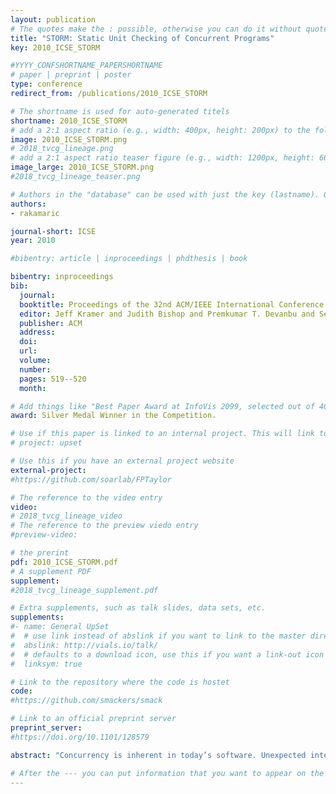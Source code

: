 ```yaml
---
layout: publication
# The quotes make the : possible, otherwise you can do it without quotes
title: "STORM: Static Unit Checking of Concurrent Programs"
key: 2010_ICSE_STORM

#YYYY_CONFSHORTNAME_PAPERSHORTNAME
# paper | preprint | poster
type: conference
redirect_from: /publications/2010_ICSE_STORM

# The shortname is used for auto-generated titels
shortname: 2010_ICSE_STORM
# add a 2:1 aspect ratio (e.g., width: 400px, height: 200px) to the folder /assets/images/papers/
image: 2010_ICSE_STORM.png
# 2018_tvcg_lineage.png
# add a 2:1 aspect ratio teaser figure (e.g., width: 1200px, height: 600px) to the folder /assets/images/papers/
image_large: 2010_ICSE_STORM.png
#2018_tvcg_lineage_teaser.png

# Authors in the "database" can be used with just the key (lastname). Others can be written properly.
authors:
- rakamaric

journal-short: ICSE
year: 2010

#bibentry: article | inproceedings | phdthesis | book

bibentry: inproceedings
bib:
  journal:
  booktitle: Proceedings of the 32nd ACM/IEEE International Conference on Software Engineering (ICSE 2010) - Volume 2
  editor: Jeff Kramer and Judith Bishop and Premkumar T. Devanbu and Sebasti{\'a}n Uchitel
  publisher: ACM
  address: 
  doi:
  url: 
  volume:
  number: 
  pages: 519--520
  month: 

# Add things like "Best Paper Award at InfoVis 2099, selected out of 4000 submissions"
award: Silver Medal Winner in the Competition.

# Use if this paper is linked to an internal project. This will link to the project site
# project: upset

# Use this if you have an external project website
external-project: 
#https://github.com/soarlab/FPTaylor

# The reference to the video entry
video:
# 2018_tvcg_lineage_video
# The reference to the preview viedo entry
#preview-video:

# the prerint
pdf: 2010_ICSE_STORM.pdf
# A supplement PDF
supplement: 
#2018_tvcg_lineage_supplement.pdf

# Extra supplements, such as talk slides, data sets, etc.
supplements:
#- name: General UpSet
#  # use link instead of abslink if you want to link to the master directory
#  abslink: http://vials.io/talk/
#  # defaults to a download icon, use this if you want a link-out icon
#  linksym: true

# Link to the repository where the code is hostet
code: 
#https://github.com/smackers/smack

# Link to an official preprint server
preprint_server: 
#https://doi.org/10.1101/128579

abstract: "Concurrency is inherent in today’s software. Unexpected interactions between concurrently executing threads often cause subtle bugs in concurrent programs. Such bugs are hard to discover using traditional testing techniques since they require executing a program on a particular unit test (i.e. input) through a particular thread interleaving. A promising solution to this problem is static program analysis since it can simultaneously check a concurrent program on all inputs as well as through all possible thread interleavings. This paper describes a scalable, automatic, and precise approach to static unit checking of concurrent programs implemented in a tool called STORM. STORM has been applied on a number of real-world Windows device drivers, and the tool found a previously undiscovered concurrency bug in a driver from Microsoft’s Driver Development Kit."

# After the --- you can put information that you want to appear on the website using markdown formatting or HTML. A good example are acknowledgements, extra references, an erratum, etc.
---
```

